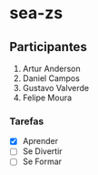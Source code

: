 # sea-zs

## Participantes

1. Artur Anderson 
2. Daniel Campos
3. Gustavo Valverde
4. Felipe Moura

### Tarefas

- [x] Aprender
- [ ] Se Divertir
- [ ] Se Formar
